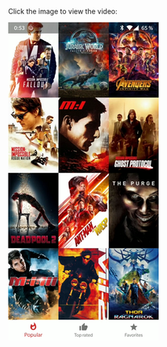 Click the image to view the video:

[![PopularMoviesStage2](https://github.com/JavierSegoviaCordoba/PopularMoviesStage2/blob/master/PopularMovies2.png)](https://www.youtube.com/watch?v=kZdV3nmdtsM "PopularMoviesStage2")
